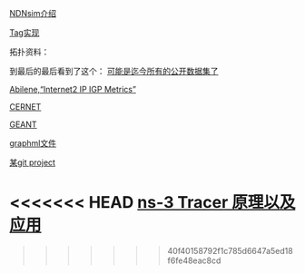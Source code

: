 [NDNsim介绍](http://blog.csdn.net/gongxifacai_believe/article/details/53074274)

[Tag实现](http://blog.csdn.net/aladeen/article/details/53009975)

拓扑资料：

到最后的最后看到了这个：
[可能是迄今所有的公开数据集了](http://www.topology-zoo.org/dataset.html)

[Abilene,“Internet2 IP IGP Metrics”](http://noc.net.internet2.edu/i2network/maps-documentation/maps.html)

[CERNET](http://img.eol.cn/images/zhong_guo_jiao_yu/2012/IPv401-1600.jpg)

[GEANT](https://www.geant.net/Resources/Media_Library/Pages/Maps.aspx)

[graphml文件](http://graphml.graphdrawing.org/primer/graphml-primer.html)

[某git project](https://github.com/Telmat2015/NDNWork)

<<<<<<< HEAD
[ns-3 Tracer 原理以及应用](http://blog.csdn.net/klein15/article/details/53729794)
=======
>>>>>>> 40f40158792f1c785d6647a5ed18f6fe48eac8cd
